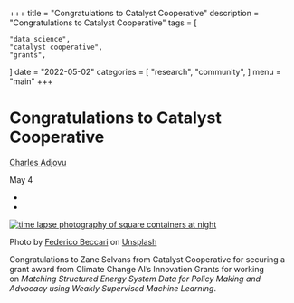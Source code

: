 +++
title = "Congratulations to Catalyst Cooperative"
description = "Congratulations to Catalyst Cooperative"
tags = [
   
    "data science",
    "catalyst cooperative",
    "grants",
]
date = "2022-05-02"
categories = [
    "research",
    "community",
]
menu = "main"
+++

# Congratulations to Catalyst Cooperative

[Charles Adjovu](https://substack.com/profile/6824522-charles-adjovu)

May 4

[](https://ledgerback.substack.com/p/congratulations-to-catalyst-cooperative/comments)

-   [](https://ledgerback.substack.com/publish/post/53412006)
-   

[![time lapse photography of square containers at night](https://images.unsplash.com/photo-1454779132693-e5cd0a216ed3?crop=entropy&cs=tinysrgb&fit=max&fm=jpg&ixid=MnwzMDAzMzh8MHwxfHNlYXJjaHwzfHxlbmVyZ3l8ZW58MHx8fHwxNjUxNTAzNTE1&ixlib=rb-1.2.1&q=80&w=1080 "time lapse photography of square containers at night")](https://images.unsplash.com/photo-1454779132693-e5cd0a216ed3?crop=entropy&cs=tinysrgb&fit=max&fm=jpg&ixid=MnwzMDAzMzh8MHwxfHNlYXJjaHwzfHxlbmVyZ3l8ZW58MHx8fHwxNjUxNTAzNTE1&ixlib=rb-1.2.1&q=80&w=1080)

Photo by [Federico Beccari](https://unsplash.com/@federize) on [Unsplash](https://unsplash.com/)

Congratulations to Zane Selvans from Catalyst Cooperative for securing a grant award from Climate Change AI’s Innovation Grants for working on _Matching Structured Energy System Data for Policy Making and Advocacy using Weakly Supervised Machine Learning_.